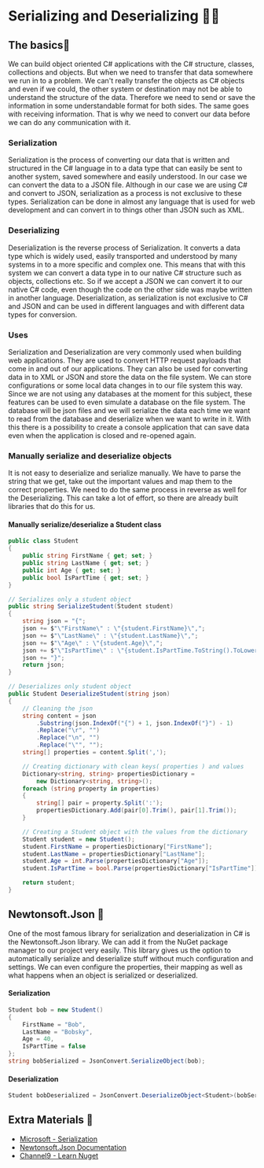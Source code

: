 # Serializing and Deserializing 🍘🍙

## The basics🔹

We can build object oriented C# applications with the C# structure, classes, collections and objects. But when we need to transfer that data somewhere we run in to a problem. We can't really transfer the objects as C# objects and even if we could, the other system or destination may not be able to understand the structure of the data. Therefore we need to send or save the information in some understandable format for both sides. The same goes with receiving information. That is why we need to convert our data before we can do any communication with it.

### Serialization

Serialization is the process of converting our data that is written and structured in the C# language in to a data type that can easily be sent to another system, saved somewhere and easily understood. In our case we can convert the data to a JSON file. Although in our case we are using C# and convert to JSON, serialization as a process is not exclusive to these types. Serialization can be done in almost any language that is used for web development and can convert in to things other than JSON such as XML.

### Deserializing

Deserialization is the reverse process of Serialization. It converts a data type which is widely used, easily transported and understood by many systems in to a more specific and complex one. This means that with this system we can convert a data type in to our native C# structure such as objects, collections etc. So if we accept a JSON we can convert it to our native C# code, even though the code on the other side was maybe written in another language. Deserialization, as serialization is not exclusive to C# and JSON and can be used in different languages and with different data types for conversion.

### Uses

Serialization and Deserialization are very commonly used when building web applications. They are used to convert HTTP request payloads that come in and out of our applications. They can also be used for converting data in to XML or JSON and store the data on the file system. We can store configurations or some local data changes in to our file system this way. Since we are not using any databases at the moment for this subject, these features can be used to even simulate a database on the file system. The database will be json files and we will serialize the data each time we want to read from the database and deserialize when we want to write in it. With this there is a possibility to create a console application that can save data even when the application is closed and re-opened again.

### Manually serialize and deserialize objects

It is not easy to deserialize and serialize manually. We have to parse the string that we get, take out the important values and map them to the correct properties. We need to do the same process in reverse as well for the Deserializing. This can take a lot of effort, so there are already built libraries that do this for us.

#### Manually serialize/deserialize a Student class

```csharp
public class Student
{
	public string FirstName { get; set; }
	public string LastName { get; set; }
	public int Age { get; set; }
	public bool IsPartTime { get; set; }
}
```

```csharp
// Serializes only a student object
public string SerializeStudent(Student student)
{
    string json = "{";
    json += $"\"FirstName\" : \"{student.FirstName}\",";
    json += $"\"LastName\" : \"{student.LastName}\",";
    json += $"\"Age\" : \"{student.Age}\",";
    json += $"\"IsPartTime\" : \"{student.IsPartTime.ToString().ToLower()}\"";
    json += "}";
    return json;
}

// Deserializes only student object
public Student DeserializeStudent(string json)
{
    // Cleaning the json
    string content = json
        .Substring(json.IndexOf("{") + 1, json.IndexOf("}") - 1)
        .Replace("\r", "")
        .Replace("\n", "")
        .Replace("\"", "");
    string[] properties = content.Split(',');

    // Creating dictionary with clean keys( properties ) and values
    Dictionary<string, string> propertiesDictionary =
        new Dictionary<string, string>();
    foreach (string property in properties)
    {
        string[] pair = property.Split(':');
        propertiesDictionary.Add(pair[0].Trim(), pair[1].Trim());
    }

    // Creating a Student object with the values from the dictionary
    Student student = new Student();
    student.FirstName = propertiesDictionary["FirstName"];
    student.LastName = propertiesDictionary["LastName"];
    student.Age = int.Parse(propertiesDictionary["Age"]);
    student.IsPartTime = bool.Parse(propertiesDictionary["IsPartTime"]);

    return student;
}
```

## Newtonsoft.Json 🔹

One of the most famous library for serialization and deserialization in C# is the Newtonsoft.Json library. We can add it from the NuGet package manager to our project very easily. This library gives us the option to automatically serialize and deserialize stuff without much configuration and settings. We can even configure the properties, their mapping as well as what happens when an object is serialized or deserialized.

#### Serialization

```csharp
Student bob = new Student()
{
    FirstName = "Bob",
    LastName = "Bobsky",
    Age = 40,
    IsPartTime = false
};
string bobSerialized = JsonConvert.SerializeObject(bob);
```

#### Deserialization

```csharp
Student bobDeserialized = JsonConvert.DeserializeObject<Student>(bobSerialized);
```

## Extra Materials 📘

- [Microsoft - Serialization](https://docs.microsoft.com/en-us/dotnet/csharp/programming-guide/concepts/serialization)
- [Newtonsoft.Json Documentation](https://www.newtonsoft.com/json/help/html/Introduction.htm)
- [Channel9 - Learn Nuget](https://channel9.msdn.com/Series/NuGet-101/?&WT.mc_id=EducationalNuget-c9-niner)
